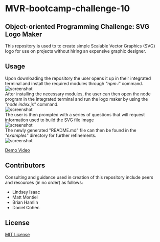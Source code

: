 # MVR-bootcamp-challenge-10

## Object-oriented Programming Challenge: SVG Logo Maker
This repository is used to to create simple Scalable Vector Graphics (SVG) logo for use on projects without hiring an expensive graphic designer.

## Usage
Upon downloading the repository the user opens it up in their integrated terminal and install the required modules through *"npm i"* command. <br>
![screenshot](./)<br>
After installing the necessary modules, the user can then open the node program in the integrated terminal and run the logo maker by using the *"node index.js"* command.<br>
![screenshot](./)<br>
The user is then prompted with a series of questions that will request information used to build the SVG file image<br>
![screenshot](./)<br>
The newly generated "README.md" file can then be found in the *"examples"* directory for further refinements.<br>
![screenshot](./)<br>

[Demo Video](https://drive.google.com/file/d/1QZMaPrwCFF_tHzMq-Zcj9unEk0keR2lq/view)

## Contributors
Consulting and guidance used in creation of this repository include peers and resources (in no order) as follows:
* Lindsey Isaac
* Matt Montiel
* Brian Hamlin
* Daniel Cohen

## License
[MIT License](./LICENSE)
